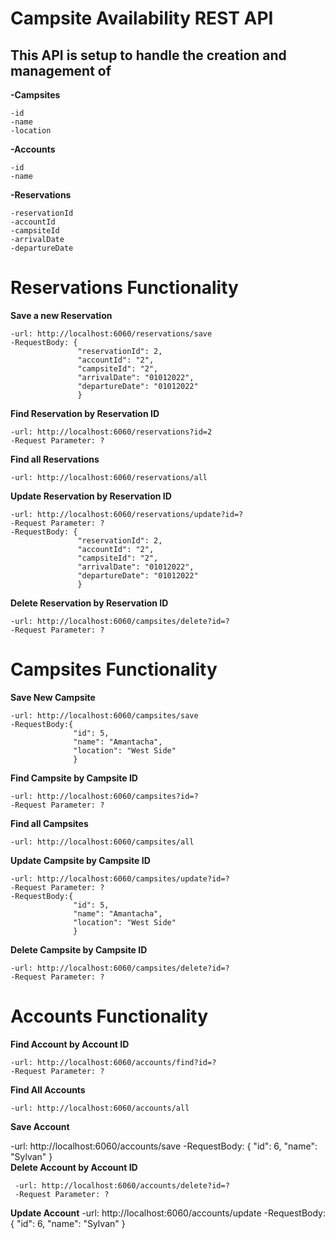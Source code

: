 
Campsite Availability REST API
==============================

This API is setup to handle the creation and management of
----------------------------------------------------------
**-Campsites**
    
    -id
    -name
    -location
**-Accounts**
   
    -id
    -name
**-Reservations**
  
    -reservationId
    -accountId
    -campsiteId
    -arrivalDate
    -departureDate
    

Reservations Functionality
=============================

**Save a new Reservation** 

    -url: http://localhost:6060/reservations/save
    -RequestBody: {
                   "reservationId": 2,
                   "accountId": "2",
                   "campsiteId": "2",
                   "arrivalDate": "01012022",
                   "departureDate": "01012022"
                   }
                  
**Find Reservation by Reservation ID**

    -url: http://localhost:6060/reservations?id=2
    -Request Parameter: ?
   
**Find all Reservations**

    -url: http://localhost:6060/reservations/all
    
**Update Reservation by Reservation ID**

    -url: http://localhost:6060/reservations/update?id=?
    -Request Parameter: ?
    -RequestBody: {
                   "reservationId": 2,
                   "accountId": "2",
                   "campsiteId": "2",
                   "arrivalDate": "01012022",
                   "departureDate": "01012022"
                   }
                   
**Delete Reservation by Reservation ID**

    -url: http://localhost:6060/campsites/delete?id=?
    -Request Parameter: ?
    

Campsites Functionality
=======================

**Save New Campsite**

    -url: http://localhost:6060/campsites/save
    -RequestBody:{
                  "id": 5,
                  "name": "Amantacha",
                  "location": "West Side"
                  }
**Find Campsite by Campsite ID**

    -url: http://localhost:6060/campsites?id=?
    -Request Parameter: ?
    
**Find all Campsites**
    
    -url: http://localhost:6060/campsites/all
    
**Update Campsite by Campsite ID**

    -url: http://localhost:6060/campsites/update?id=?
    -Request Parameter: ?
    -RequestBody:{
                  "id": 5,
                  "name": "Amantacha",
                  "location": "West Side"
                  }
                  
**Delete Campsite by Campsite ID**

    -url: http://localhost:6060/campsites/delete?id=?
    -Request Parameter: ?
   
   
Accounts Functionality
======================

**Find Account by Account ID**
    
    -url: http://localhost:6060/accounts/find?id=?
    -Request Parameter: ?

**Find All Accounts**
    
    -url: http://localhost:6060/accounts/all
    
**Save Account**
   
   -url: http://localhost:6060/accounts/save
   -RequestBody: {
                   "id": 6,
                   "name": "Sylvan"
                   }                 
**Delete Account by Account ID**

     -url: http://localhost:6060/accounts/delete?id=?
     -Request Parameter: ?
     
 **Update Account**
     -url: http://localhost:6060/accounts/update
     -RequestBody: {
                   "id": 6,
                   "name": "Sylvan"
                   }
